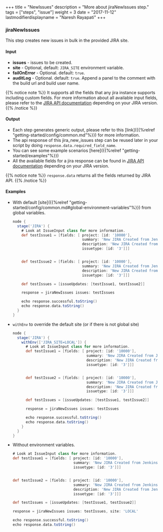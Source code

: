 +++
title = "NewIssues"
description = "More about jiraNewIssues step."
tags = ["steps", "issue"]
weight = 3
date = "2017-11-12"
lastmodifierdisplayname = "Naresh Rayapati"
+++

### jiraNewIssues

This step creates new issues in bulk in the provided JIRA site.

#### Input

* **issues** - issues to be created.
* **site** - Optional, default: `JIRA_SITE` environment variable.
* **failOnError** - Optional. default: `true`.
* **auditLog** - Optional. default: `true`. Append a panel to the comment with the build url and build user name.

{{% notice note %}}
It supports all the fields that any jira instance supports including custom fields. For more information about all available input fields, please refer to the [JIRA API documentation](https://docs.atlassian.com/jira/REST/) depending on your JIRA version.
{{% /notice %}}

#### Output

* Each step generates generic output, please refer to this [link]({{%relref "getting-started/config/common.md"%}}) for more information.
* The api response of this jira_new_issues step can be reused later in your script by doing `response.data.required_field_name`.
* You can see some example scenarios [here]({{%relref "getting-started/examples"%}})
* All the available fields for a jira response can be found in [JIRA API documentation](https://docs.atlassian.com/jira/REST/) depending on your JIRA version.

{{% notice note %}}
`response.data` returns all the fields returned by JIRA API.
{{% /notice %}}

#### Examples

* With default [site]({{%relref "getting-started/config/common.md#global-environment-variables"%}}) from global variables.

    ```groovy
    node {
      stage('JIRA') {
        # Look at IssueInput class for more information.
        def testIssue1 = [fields: [ project: [id: '10000'],
                                    summary: 'New JIRA Created from Jenkins.',
                                    description: 'New JIRA Created from Jenkins.',
                                    issuetype: [id: '3']]]


        def testIssue2 = [fields: [ project: [id: '10000'],
                                    summary: 'New JIRA Created from Jenkins.',
                                    description: 'New JIRA Created from Jenkins.',
                                    issuetype: [id: '3']]]

        def testIssues = [issueUpdates: [testIssue1, testIssue2]]

        response = jiraNewIssues issues: testIssues

        echo response.successful.toString()
        echo response.data.toString()
      }
    }
    ```
* `withEnv` to override the default site (or if there is not global site)

    ```groovy
    node {
      stage('JIRA') {
        withEnv(['JIRA_SITE=LOCAL']) {
          # Look at IssueInput class for more information.
          def testIssue1 = [fields: [ project: [id: '10000'],
                                      summary: 'New JIRA Created from Jenkins.',
                                      description: 'New JIRA Created from Jenkins.',
                                      issuetype: [id: '3']]]


          def testIssue2 = [fields: [ project: [id: '10000'],
                                      summary: 'New JIRA Created from Jenkins.',
                                      description: 'New JIRA Created from Jenkins.',
                                      issuetype: [id: '3']]]

          def testIssues = [issueUpdates: [testIssue1, testIssue2]]

          response = jiraNewIssues issues: testIssues

          echo response.successful.toString()
          echo response.data.toString()
        }
      }
    }
    ```
* Without environment variables.

    ```groovy
    # Look at IssueInput class for more information.
    def testIssue1 = [fields: [ project: [id: '10000'],
                                summary: 'New JIRA Created from Jenkins.',
                                issuetype: [id: '3']]]


    def testIssue2 = [fields: [ project: [id: '10000'],
                                summary: 'New JIRA Created from Jenkins.',
                                description: 'New JIRA Created from Jenkins.',
                                issuetype: [id: '3']]]

    def testIssues = [issueUpdates: [testIssue1, testIssue2]]

    response = jiraNewIssues issues: testIssues, site: 'LOCAL'

    echo response.successful.toString()
    echo response.data.toString()
    ```
